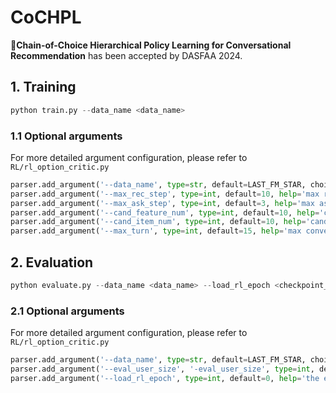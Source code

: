 # CoCHPL

🎉**Chain-of-Choice Hierarchical Policy Learning for Conversational Recommendation** has been accepted by DASFAA 2024.

## 1. Training

```python
python train.py --data_name <data_name>
```

### 1.1 Optional arguments

For more detailed argument configuration, please refer to `RL/rl_option_critic.py`

```python
parser.add_argument('--data_name', type=str, default=LAST_FM_STAR, choices=[LAST_FM_STAR, YELP_STAR, BOOK, MOVIE])
parser.add_argument('--max_rec_step', type=int, default=10, help='max recommend step in one turn')
parser.add_argument('--max_ask_step', type=int, default=3, help='max ask step in one turn')
parser.add_argument('--cand_feature_num', type=int, default=10, help='candidate sampling number')
parser.add_argument('--cand_item_num', type=int, default=10, help='candidate item sampling number')
parser.add_argument('--max_turn', type=int, default=15, help='max conversation turn')
```



## 2. Evaluation

```python
python evaluate.py --data_name <data_name> --load_rl_epoch <checkpoint_epoch> --eval_user_size 0
```

### 2.1 Optional arguments

For more detailed argument configuration, please refer to `RL/rl_option_critic.py`

```python
parser.add_argument('--data_name', type=str, default=LAST_FM_STAR, choices=[LAST_FM_STAR, YELP_STAR, BOOK, MOVIE])
parser.add_argument('--eval_user_size', '-eval_user_size', type=int, default=100, help='Select 0 to evaluate the full test dataset')
parser.add_argument('--load_rl_epoch', type=int, default=0, help='the epoch of loading rl model')
```

